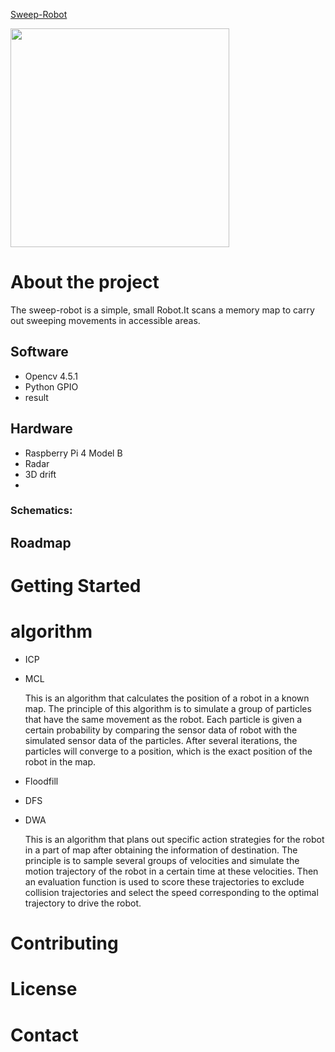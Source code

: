 [Sweep-Robot](https://github.com/quboyue/Sweep-Robot-Team36)



<img width="350" height="350" src="https://github.com/GANTIAN-hub405/picutre/blob/main/sweep-robot.jpg"/></div>

 

# About the project

The sweep-robot is a simple, small Robot.It scans a memory map to carry out sweeping movements in accessible areas.



## Software

- Opencv 4.5.1
- Python GPIO
- result

## Hardware 
- Raspberry Pi 4 Model B
- Radar
- 3D drift
- 
### Schematics:

## Roadmap


# Getting Started



# algorithm 
 - ICP
 - MCL

   This is an algorithm that calculates the position of a robot in a known map. The principle of this algorithm is to simulate a group of particles that have the same movement      as the robot. Each particle is given a certain probability by comparing the sensor data of robot with the simulated sensor data of the particles. After several iterations,      the particles will converge to a position, which is the exact position of the robot in the map.

 - Floodfill
 - DFS 
 - DWA 

   This is an algorithm that plans out specific action strategies for the robot in a part of map after obtaining the information of destination. The principle is to sample          several groups of velocities and simulate the motion trajectory of the robot in a certain time at these velocities. Then an evaluation function is used to score these            trajectories to exclude collision trajectories and select the speed corresponding to the optimal trajectory to drive the robot.


# Contributing
# License
# Contact
